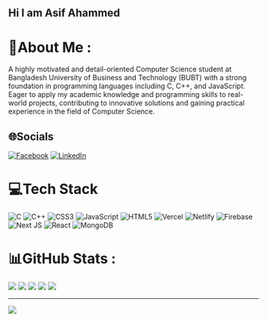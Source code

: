 ## Hi I am Asif Ahammed

# 💫About Me :
A highly motivated and detail-oriented Computer Science student at Bangladesh University of Business and Technology (BUBT) with a strong foundation in programming languages including C, C++, and JavaScript. Eager to apply my academic knowledge and programming skills to real-world projects, contributing to innovative solutions and gaining practical experience in the field of Computer Science.

## 🌐Socials
[![Facebook](https://img.shields.io/badge/Facebook-%231877F2.svg?logo=Facebook&logoColor=white)](https://facebook.com/1nothing90) [![LinkedIn](https://img.shields.io/badge/LinkedIn-%230077B5.svg?logo=linkedin&logoColor=white)](https://linkedin.com/in/asif-ahammed-622a85264/) 

# 💻Tech Stack
![C](https://img.shields.io/badge/c-%2300599C.svg?style=for-the-badge&logo=c&logoColor=white) ![C++](https://img.shields.io/badge/c++-%2300599C.svg?style=for-the-badge&logo=c%2B%2B&logoColor=white) ![CSS3](https://img.shields.io/badge/css3-%231572B6.svg?style=for-the-badge&logo=css3&logoColor=white) ![JavaScript](https://img.shields.io/badge/javascript-%23323330.svg?style=for-the-badge&logo=javascript&logoColor=%23F7DF1E) ![HTML5](https://img.shields.io/badge/html5-%23E34F26.svg?style=for-the-badge&logo=html5&logoColor=white) ![Vercel](https://img.shields.io/badge/vercel-%23000000.svg?style=for-the-badge&logo=vercel&logoColor=white) ![Netlify](https://img.shields.io/badge/netlify-%23000000.svg?style=for-the-badge&logo=netlify&logoColor=#00C7B7) ![Firebase](https://img.shields.io/badge/firebase-%23039BE5.svg?style=for-the-badge&logo=firebase) ![Next JS](https://img.shields.io/badge/Next-black?style=for-the-badge&logo=next.js&logoColor=white) ![React](https://img.shields.io/badge/react-%2320232a.svg?style=for-the-badge&logo=react&logoColor=%2361DAFB) ![MongoDB](https://img.shields.io/badge/MongoDB-%234ea94b.svg?style=for-the-badge&logo=mongodb&logoColor=white)

# 📊GitHub Stats :
![](http://github-profile-summary-cards.vercel.app/api/cards/profile-details?username=Asif3359&theme=dark)
![](http://github-profile-summary-cards.vercel.app/api/cards/repos-per-language?username=Asif3359&theme=dark)
![](http://github-profile-summary-cards.vercel.app/api/cards/most-commit-language?username=Asif3359&theme=dark)
![](http://github-profile-summary-cards.vercel.app/api/cards/stats?username=Asif3359&theme=dark)
![](http://github-profile-summary-cards.vercel.app/api/cards/productive-time?username=Asif3359&theme=dark&utcOffset=8)

---
[![](https://visitcount.itsvg.in/api?id=Asif3359&icon=0&color=0)](https://visitcount.itsvg.in)



